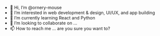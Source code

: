 - 👋 Hi, I’m @ornery-mouse
- 👀 I’m interested in web development & design, UI/UX, and app building
- 🌱 I’m currently learning React and Python
- 💞️ I’m looking to collaborate on ...
- 📫 How to reach me ... are you sure you want to?

<!---
ornery-mouse/ornery-mouse is a ✨ special ✨ repository because its `README.md` (this file) appears on your GitHub profile.
You can click the Preview link to take a look at your changes.
--->
